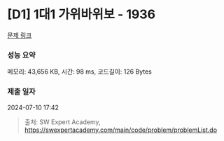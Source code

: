 # [D1] 1대1 가위바위보 - 1936 

[문제 링크](https://swexpertacademy.com/main/code/problem/problemDetail.do?contestProbId=AV5PjKXKALcDFAUq) 

### 성능 요약

메모리: 43,656 KB, 시간: 98 ms, 코드길이: 126 Bytes

### 제출 일자

2024-07-10 17:42



> 출처: SW Expert Academy, https://swexpertacademy.com/main/code/problem/problemList.do